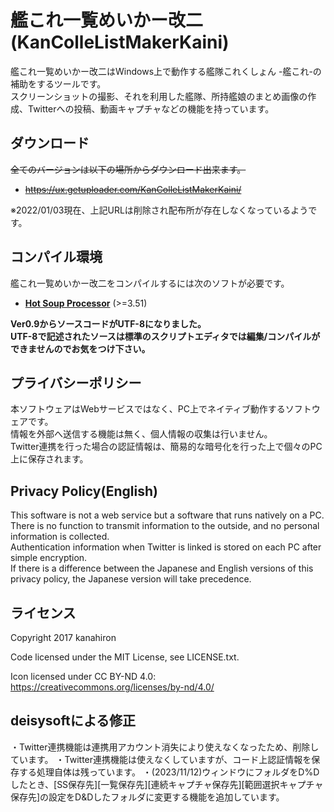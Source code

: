 # 艦これ一覧めいかー改二 (KanColleListMakerKaini)

艦これ一覧めいかー改二はWindows上で動作する艦隊これくしょん -艦これ-の補助をするツールです。  
スクリーンショットの撮影、それを利用した艦隊、所持艦娘のまとめ画像の作成、Twitterへの投稿、動画キャプチャなどの機能を持っています。

## ダウンロード

<s>全てのバージョンは以下の場所からダウンロード出来ます。
- https://ux.getuploader.com/KanColleListMakerKaini/</s>

※2022/01/03現在、上記URLは削除され配布所が存在しなくなっているようです。

## コンパイル環境
艦これ一覧めいかー改二をコンパイルするには次のソフトが必要です。
- **[Hot Soup Processor](http://hsp.tv/)** (>=3.51)

**Ver0.9からソースコードがUTF-8になりました。  
UTF-8で記述されたソースは標準のスクリプトエディタでは編集/コンパイルができませんのでお気をつけ下さい。**


## プライバシーポリシー
本ソフトウェアはWebサービスではなく、PC上でネイティブ動作するソフトウェアです。  
情報を外部へ送信する機能は無く、個人情報の収集は行いません。  
Twitter連携を行った場合の認証情報は、簡易的な暗号化を行った上で個々のPC上に保存されます。

## Privacy Policy(English)
This software is not a web service but a software that runs natively on a PC.  
There is no function to transmit information to the outside, and no personal information is collected.  
Authentication information when Twitter is linked is stored on each PC after simple encryption.  
If there is a difference between the Japanese and English versions of this privacy policy, the Japanese version will take precedence.  

## ライセンス
Copyright 2017 kanahiron

Code licensed under the MIT License, see LICENSE.txt.

Icon licensed under CC BY-ND 4.0: https://creativecommons.org/licenses/by-nd/4.0/

## deisysoftによる修正
・Twitter連携機能は連携用アカウント消失により使えなくなったため、削除しています。
・Twitter連携機能は使えなくしていますが、コード上認証情報を保存する処理自体は残っています。
・(2023/11/12)ウィンドウにフォルダをD%Dしたとき、[SS保存先][一覧保存先][連続キャプチャ保存先][範囲選択キャプチャ保存先]の設定をD&Dしたフォルダに変更する機能を追加しています。


